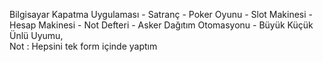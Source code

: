 Bilgisayar Kapatma Uygulaması -
Satranç -
Poker Oyunu -
Slot Makinesi -
Hesap Makinesi -
Not Defteri -
Asker Dağıtım Otomasyonu -
Büyük Küçük Ünlü Uyumu,  
Not : Hepsini tek form içinde yaptım
